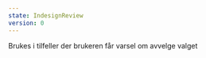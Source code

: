 ```yaml
---
state: IndesignReview
version: 0
---
```

Brukes i tilfeller der brukeren får  varsel om avvelge valget